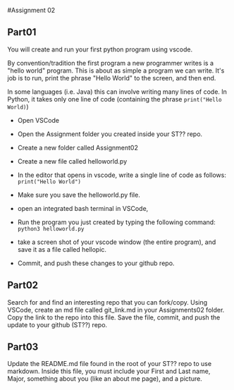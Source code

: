 #Assignment 02

## Part01

You will create and run your first python program using vscode.

By convention/tradition the first program a new programmer writes is a "hello world" program. This is about as simple a program we can write. It's job is to run, print the phrase "Hello World" to the screen, and then end. 

In some languages (i.e. Java) this can involve writing many lines of code. In Python, it takes only one line of code (containing the phrase `print("Hello World)`)

* Open VSCode
* Open the Assignment folder you created inside your ST?? repo. 
* Create a new folder called Assignment02
* Create a new file called helloworld.py
* In the editor that opens in vscode, write a single line of code as follows:
  `print("Hello World")`

* Make sure you save the helloworld.py file.
* open an integrated bash terminal in VSCode, 
* Run the program you just created by typing the following command:
  `python3 helloworld.py`
* take a screen shot of your vscode window (the entire program), and save it as a file called hellopic. 
* Commit, and push these changes to your github repo. 

## Part02

Search for and find an interesting repo that you can fork/copy. Using VSCode, create an md file called git_link.md in your Assignments02 folder. Copy the link to the repo into this file. Save the file, commit, and push the update to your github (ST??) repo. 

## Part03

Update the README.md file found in the root of your ST?? repo to use markdown. Inside this file, you must include your First and Last name, Major, something about you (like an about me page), and a picture.

